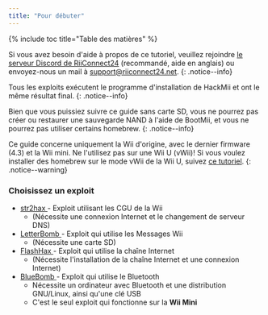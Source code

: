 ```yaml
---
title: "Pour débuter"
---
```


{% include toc title="Table des matières" %}

Si vous avez besoin d'aide à propos de ce tutoriel, veuillez rejoindre [le serveur Discord de RiiConnect24](https://discord.gg/b4Y7jfD) (recommandé, aide en anglais) ou envoyez-nous un mail à [support@riiconnect24.net](mailto:support@riiconnect24.net).
{: .notice--info}

Tous les exploits exécutent le programme d'installation de HackMii et ont le même résultat final.
{: .notice--info}

Bien que vous puissiez suivre ce guide sans carte SD, vous ne pourrez pas créer ou restaurer une sauvegarde NAND à l'aide de BootMii, et vous ne pourrez pas utiliser certains homebrew.
{: .notice--info}

Ce guide concerne uniquement la Wii d'origine, avec le dernier firmware (4.3) et la Wii mini. Ne l'utilisez pas sur une Wii U (vWii)! Si vous voulez installer des homebrew sur le mode vWii de la Wii U, suivez [ce tutoriel](https://wiiu.hacks.guide).
{: .notice--warning}

### Choisissez un exploit

- [ str2hax ](str2hax) - Exploit utilisant les CGU de la Wii
    * (Nécessite une connexion Internet et le changement de serveur DNS)
- [ LetterBomb ](letterbomb) - Exploit qui utilise les Messages Wii
    * (Nécessite une carte SD)
- [ FlashHax ](flashhax) - Exploit qui utilise la chaîne Internet
    * (Nécessite l'installation de la chaîne Internet et une connexion Internet)
- [ BlueBomb ](bluebomb) - Exploit qui utilise le Bluetooth
    * Nécessite un ordinateur avec Bluetooth et une distribution GNU/Linux, ainsi qu'une clé USB
    * C'est le seul exploit qui fonctionne sur la **Wii Mini**
